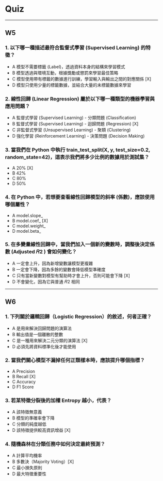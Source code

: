 # Quiz

---

## W5

### 1. 以下哪一種描述最符合監督式學習 (Supervised Learning) 的特徵？

- A 模型不需要標籤 (Label)，透過資料本身的結構來學習模式
- B 模型透過與環境互動，根據獎勵或懲罰來學習最佳策略
- C 模型使用帶有標籤的數據進行訓練，學習輸入與輸出之間的對應關係 [X]
- D 模型只使用少量的標籤數據，並結合大量的未標籤數據來學習

### 2. 線性回歸 (Linear Regression) 屬於以下哪一種類型的機器學習與應用問題？

- A 監督式學習 (Supervised Learning) - 分類問題 (Classification)
- B 監督式學習 (Supervised Learning) - 迴歸問題 (Regression) [X]
- C 非監督式學習 (Unsupervised Learning) - 聚類 (Clustering)
- D 強化學習 (Reinforcement Learning) - 決策問題 (Decision Making)

### 3. 當我們在 Python 中執行 train_test_split(X, y, test_size=0.2, random_state=42)，這表示我們將多少比例的數據用於測試集？

- A 20% [X]
- B 42%
- C 80%
- D 50%

### 4. 在 Python 中，若想要查看線性回歸模型的斜率 (係數)，應該使用哪個屬性？

- A model.slope_
- B model.coef_ [X]
- C model.weight_
- D model.beta_

### 5. 在多變量線性回歸中，當我們加入一個新的變數時，調整後決定係數 (Adjusted 𝑅2 ) 會如何變化？

- A 一定會上升，因為新增變數讓模型更複雜
- B 一定會下降，因為多餘的變數會降低模型準確度
- C 只有當新變數對模型有幫助時才會上升，否則可能會下降 [X]
- D 不會變化，因為它與普通 𝑅2 相同

---

## W6

### 1. 下列關於邏輯回歸（Logistic Regression）的敘述，何者正確？

- A 是用來解決回歸問題的演算法
- B 輸出值是一個離散的整數
- C 是一種用來解決二元分類的演算法 [X]
- D 必須先將資料標準化後才能使用

### 2. 當我們關心模型不漏掉任何正類樣本時，應該提升哪個指標？

- A Precision
- B Recall [X]
- C Accuracy
- D F1 Score

### 3. 若某特徵分裂後的加權 Entropy 越小，代表？

- A 該特徵無意義
- B 模型的準確率會下降
- C 分類的純度越低
- D 該特徵提供較高資訊增益 [X]

### 4. 隨機森林在分類任務中如何決定最終預測？

- A 計算平均機率
- B 多數決（Majority Voting）[X]
- C 最小損失原則
- D 最大特徵重要性
